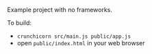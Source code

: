 Example project with no frameworks.

To build:

* `crunchicorn src/main.js public/app.js`
* open `public/index.html` in your web browser
